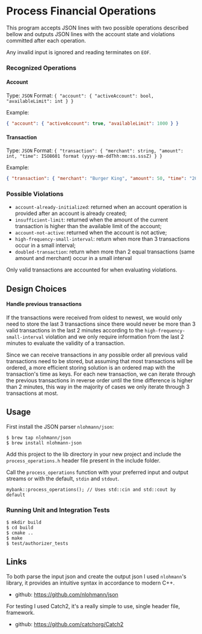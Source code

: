 # Process Financial Operations

This program accepts JSON lines with two possible operations described bellow and
outputs JSON lines with the account state and violations committed after each operation.

Any invalid input is ignored and reading terminates on `EOF`.

### Recognized Operations
#### Account
Type: `JSON`
Format: `{ "account": { "activeAccount": bool, "availableLimit": int } }`

Example:
```json
{ "account": { "activeAccount": true, "availableLimit": 1000 } }
```

#### Transaction
Type: `JSON`
Format: `{ "transaction": { "merchant": string, "amount": int, "time": ISO8601 format (yyyy-mm-ddThh:mm:ss.sssZ) } }`

Example:
```json
{ "transaction": { "merchant": "Burger King", "amount": 50, "time": "2019-02-13T10:00:00.000Z" } }
```

### Possible Violations

- `account-already-initialized`:
    returned when an account operation is provided after an account is already created;
- `insufficient-limit`:
    returned when the amount of the current transaction is higher than the available limit of the account;
- `account-not-active`:
    returned when the account is not active;
- `high-frequency-small-interval`:
    return when more than 3 transactions occur in a small interval;
- `doubled-transaction`:
    return when more than 2 equal transactions (same amount and merchant) occur in a small interval 
    
Only valid transactions are accounted for when evaluating violations.

## Design Choices
    
#### Handle previous transactions
If the transactions were received from oldest to newest, we would only need to store the last
3 transactions since there would never be more than 3 valid transactions in the last 2 minutes according
to the `high-frequency-small-interval` violation and we only require information from the last 2 minutes
to evaluate the validity of a transaction.

Since we can receive transactions in any possible order all previous valid transactions need to be stored,
but assuming that most transactions will be ordered, a more efficient storing solution is an ordered map
with the transaction's time as keys. For each new transaction, we can iterate through the previous transactions
in reverse order until the time difference is higher than 2 minutes, this way in the majority of cases we
only iterate through 3 transactions at most.

## Usage

First install the JSON parser `nlohmann/json`:

```shell script
$ brew tap nlohmann/json
$ brew install nlohmann-json
```

Add this project to the lib directory in your new project
and include the `process_operations.h` header file present in the include folder.

Call the `process_operations` function with your preferred
input and output streams or with the default, `stdin` and `stdout`.

```
mybank::process_operations(); // Uses std::cin and std::cout by default
```

### Running Unit and Integration Tests

```shell script
$ mkdir build
$ cd build
$ cmake ..
$ make
$ test/authorizer_tests
```


## Links

To both parse the input json and create the output json I used `nlohmann`'s library,
it provides an intuitive syntax in accordance to modern C++.
- github: https://github.com/nlohmann/json

For testing I used Catch2, it's a really simple to use, single header file, framework.
- github: https://github.com/catchorg/Catch2

